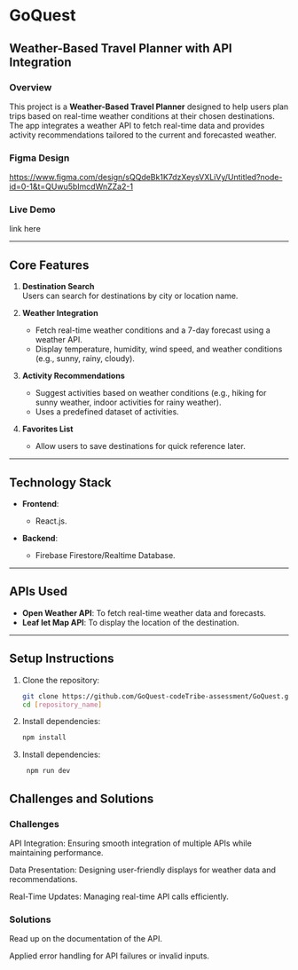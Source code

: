 # GoQuest

## Weather-Based Travel Planner with API Integration

### Overview
This project is a **Weather-Based Travel Planner** designed to help users plan trips based on real-time weather conditions at their chosen destinations. The app integrates a weather API to fetch real-time data and provides activity recommendations tailored to the current and forecasted weather.


### Figma Design

https://www.figma.com/design/sQQdeBk1K7dzXeysVXLiVy/Untitled?node-id=0-1&t=QUwu5bImcdWnZZa2-1

### Live Demo

link here

---

## Core Features
1. **Destination Search**  
   Users can search for destinations by city or location name.

2. **Weather Integration**  
   - Fetch real-time weather conditions and a 7-day forecast using a weather API.
   - Display temperature, humidity, wind speed, and weather conditions (e.g., sunny, rainy, cloudy).

3. **Activity Recommendations**  
   - Suggest activities based on weather conditions (e.g., hiking for sunny weather, indoor activities for rainy weather).  
   - Uses a predefined dataset of activities.

4. **Favorites List**  
   - Allow users to save destinations for quick reference later.

---

## Technology Stack
- **Frontend**:  
  - React.js.  

- **Backend**:  
  - Firebase Firestore/Realtime Database.  

---

## APIs Used
- **Open Weather API**: To fetch real-time weather data and forecasts.  
- **Leaf let Map API**: To display the location of the destination.

---

## Setup Instructions
1. Clone the repository:  
   ```bash
   git clone https://github.com/GoQuest-codeTribe-assessment/GoQuest.git
   cd [repository_name]

2. Install dependencies:  
   ```bash
   npm install
   
3. Install dependencies:  
   ```bash
    npm run dev

## Challenges and Solutions

### Challenges

API Integration: Ensuring smooth integration of multiple APIs while maintaining performance.

Data Presentation: Designing user-friendly displays for weather data and recommendations.

Real-Time Updates: Managing real-time API calls efficiently.

### Solutions

Read up on the documentation of the API.

Applied error handling for API failures or invalid inputs.      
